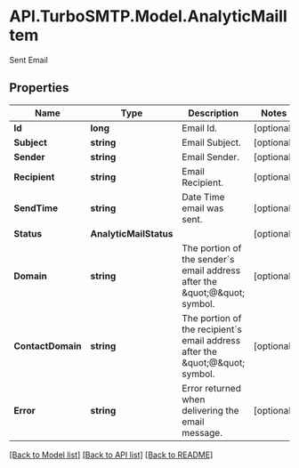 # API.TurboSMTP.Model.AnalyticMailItem
Sent Email

## Properties

Name | Type | Description | Notes
------------ | ------------- | ------------- | -------------
**Id** | **long** | Email Id. | [optional] 
**Subject** | **string** | Email Subject. | [optional] 
**Sender** | **string** | Email Sender. | [optional] 
**Recipient** | **string** | Email Recipient. | [optional] 
**SendTime** | **string** | Date Time email was sent. | [optional] 
**Status** | **AnalyticMailStatus** |  | [optional] 
**Domain** | **string** | The portion of the sender´s email address after the \&quot;@\&quot; symbol. | [optional] 
**ContactDomain** | **string** | The portion of the recipient´s email address after the \&quot;@\&quot; symbol. | [optional] 
**Error** | **string** | Error returned when delivering the email message. | [optional] 

[[Back to Model list]](../README.md#documentation-for-models) [[Back to API list]](../README.md#documentation-for-api-endpoints) [[Back to README]](../README.md)

